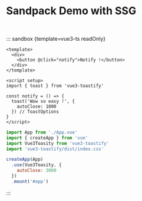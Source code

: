 # Sandpack Demo with SSG

<br />

::: sandbox {template=vue3-ts readOnly}

```vue App.vue
<template>
  <div>
    <button @click="notify">Notify !</button>
  </div>
</template>

<script setup>
import { toast } from 'vue3-toastify'

const notify = () => {
  toast('Wow so easy !', {
    autoClose: 1000
  }) // ToastOptions
}
</script>
```

```js /src/main.js [active]
import App from './App.vue'
import { createApp } from 'vue'
import Vue3Toasity from 'vue3-toastify'
import 'vue3-toastify/dist/index.css'

createApp(App)
  .use(Vue3Toasity, {
    autoClose: 3000
  })
  .mount('#app')
```

:::
